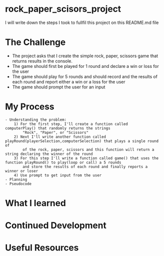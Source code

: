 # rock_paper_scisors_project

I will write down the steps I took to fullfil this project on this README.md file

# The Challenge

- The project asks that I create the simple rock, paper, scissors game that returns results in the console.
- The game should first be played for 1 round and declare a win or loss for the user
- The game should play for 5 rounds and should record and the results of each round and report either a win or a loss for the user
- The game should prompt the user for an input

# My Process

    - Understanding the problem:
        1) For the first step, I'll create a function called computerPlay() that randomly returns the strings
            "Rock", "Paper", or "Scissors"
        2) Next I'll write another function called playRound(playerSelection,computerSelection) that plays a single round of
            of the rock, paper, scissors and this function will return a string declaring the winner of the round
        3) For this step I'll write a function called game() that uses the function playRound() to play(loop or call) a 5 rounds
            and store the results of each round and finally reports a winner or loser
        4) Use prompt to get input from the user
    - Planning
    - Pseudocode

# What I learned

# Continued Development

# Useful Resources
